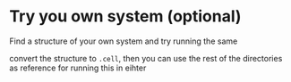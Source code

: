 # Try you own system (optional)

Find a structure of your own system and try running the same  

convert the structure to `.cell`, then you can use the rest of the directories as
reference for running this in eihter 


